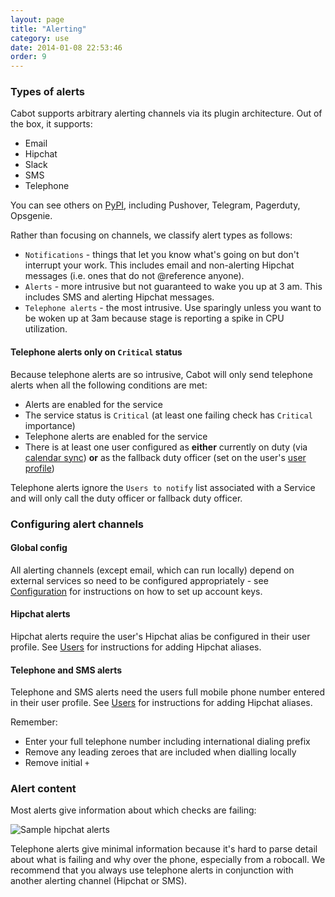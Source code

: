 ```yaml
---
layout: page
title: "Alerting"
category: use
date: 2014-01-08 22:53:46
order: 9
---
```


### Types of alerts

Cabot supports arbitrary alerting channels via its plugin architecture. Out of the box, it supports:

*   Email
*   Hipchat
*   Slack
*   SMS
*   Telephone

You can see others on [PyPI](https://pypi.python.org/pypi?%3Aaction=search&term=cabot+alert&submit=search), including Pushover, Telegram, Pagerduty, Opsgenie.

Rather than focusing on channels, we classify alert types as follows:

*   `Notifications` - things that let you know what's going on but don't interrupt your work. This includes email and non-alerting Hipchat messages (i.e. ones that do not @reference anyone).
*   `Alerts` - more intrusive but not guaranteed to wake you up at 3 am. This includes SMS and alerting Hipchat messages.
*   `Telephone alerts` - the most intrusive. Use sparingly unless you want to be woken up at 3am because stage is reporting a spike in CPU utilization.

#### Telephone alerts only on `Critical` status

Because telephone alerts are so intrusive, Cabot will only send telephone alerts when all the following conditions are met:

*   Alerts are enabled for the service
*   The service status is `Critical` (at least one failing check has `Critical` importance)
*   Telephone alerts are enabled for the service
*   There is at least one user configured as **either** currently on duty (via [calendar sync](rota.html)) **or** as the fallback duty officer (set on the user's [user profile](users.html))

Telephone alerts ignore the `Users to notify` list associated with a Service and will only call the duty officer or fallback duty officer.

### Configuring alert channels

#### Global config

All alerting channels (except email, which can run locally) depend on external services so need to be configured appropriately - see [Configuration](configuration.html) for instructions on how to set up account keys.

#### Hipchat alerts

Hipchat alerts require the user's Hipchat alias be configured in their user profile. See [Users](users.html) for instructions for adding Hipchat aliases.

#### Telephone and SMS alerts

Telephone and SMS alerts need the users full mobile phone number entered in their user profile. See [Users](users.html) for instructions for adding Hipchat aliases.

Remember:

*   Enter your full telephone number including international dialing prefix
*   Remove any leading zeroes that are included when dialling locally
*   Remove initial `+`

### Alert content

Most alerts give information about which checks are failing:

![Sample hipchat alerts](/images/hipchat-alert-content.png)

Telephone alerts give minimal information because it's hard to parse detail about what is failing and why over the phone, especially from a robocall. We recommend that you always use telephone alerts in conjunction with another alerting channel (Hipchat or SMS).


